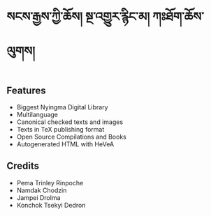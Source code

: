 སངས་རྒྱས་ཀྱི་ཆོས། སྔ་འགྱུར་རྙིང་མ། ཀཿཐོག་ཆོས་ལུགས།
==================

Features
--------

* Biggest Nyingma Digital Library
* Multilanguage
* Canonical checked texts and images
* Texts in TeX publishing format
* Open Source Compilations and Books
* Autogenerated HTML with HeVeA

Credits
-------

* Pema Trinley Rinpoche
* Namdak Chodzin
* Jampei Drolma
* Konchok Tsekyi Dedron
